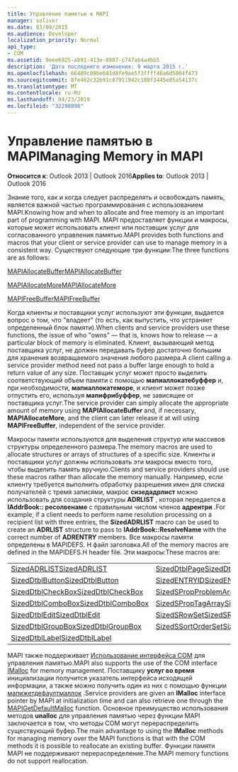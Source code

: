 ```yaml
---
title: Управление памятью в MAPI
manager: soliver
ms.date: 03/09/2015
ms.audience: Developer
localization_priority: Normal
api_type:
- COM
ms.assetid: 9eee6925-ab91-413e-8907-c747ab4a4bb5
description: 'Дата последнего изменения: 9 марта 2015 г.'
ms.openlocfilehash: 66489c09be641d8fe9ae5f3ffff46a6d5004f473
ms.sourcegitcommit: 8fe462c32b91c87911942c188f3445e85a54137c
ms.translationtype: MT
ms.contentlocale: ru-RU
ms.lasthandoff: 04/23/2019
ms.locfileid: "32298098"
---
```

# <a name="managing-memory-in-mapi"></a><span data-ttu-id="e9976-103">Управление памятью в MAPI</span><span class="sxs-lookup"><span data-stu-id="e9976-103">Managing Memory in MAPI</span></span>

  
  
<span data-ttu-id="e9976-104">**Относится к**: Outlook 2013 | Outlook 2016</span><span class="sxs-lookup"><span data-stu-id="e9976-104">**Applies to**: Outlook 2013 | Outlook 2016</span></span> 
  
<span data-ttu-id="e9976-105">Знание того, как и когда следует распределять и освобождать память, является важной частью программирования с использованием MAPI.</span><span class="sxs-lookup"><span data-stu-id="e9976-105">Knowing how and when to allocate and free memory is an important part of programming with MAPI.</span></span> <span data-ttu-id="e9976-106">MAPI предоставляет функции и макросы, которые может использовать клиент или поставщик услуг для согласованного управления памятью.</span><span class="sxs-lookup"><span data-stu-id="e9976-106">MAPI provides both functions and macros that your client or service provider can use to manage memory in a consistent way.</span></span> <span data-ttu-id="e9976-107">Существуют следующие три функции:</span><span class="sxs-lookup"><span data-stu-id="e9976-107">The three functions are as follows:</span></span>
  
[<span data-ttu-id="e9976-108">MAPIAllocateBuffer</span><span class="sxs-lookup"><span data-stu-id="e9976-108">MAPIAllocateBuffer</span></span>](mapiallocatebuffer.md)
  
[<span data-ttu-id="e9976-109">MAPIAllocateMore</span><span class="sxs-lookup"><span data-stu-id="e9976-109">MAPIAllocateMore</span></span>](mapiallocatemore.md)
  
[<span data-ttu-id="e9976-110">MAPIFreeBuffer</span><span class="sxs-lookup"><span data-stu-id="e9976-110">MAPIFreeBuffer</span></span>](mapifreebuffer.md)
  
<span data-ttu-id="e9976-111">Когда клиенты и поставщики услуг используют эти функции, выдается вопрос о том, что "владеет" (то есть, как выпустить, что устраняет определенный блок памяти).</span><span class="sxs-lookup"><span data-stu-id="e9976-111">When clients and service providers use these functions, the issue of who "owns" — that is, knows how to release — a particular block of memory is eliminated.</span></span> <span data-ttu-id="e9976-112">Клиент, вызывающий метод поставщика услуг, не должен передавать буфер достаточно большим для хранения возвращаемого значения любого размера.</span><span class="sxs-lookup"><span data-stu-id="e9976-112">A client calling a service provider method need not pass a buffer large enough to hold a return value of any size.</span></span> <span data-ttu-id="e9976-113">Поставщик услуг может просто выделить соответствующий объем памяти с помощью **мапиаллокатебуффер** и, при необходимости, **мапиаллокатеморе**, и клиент может позже отпустить его, используя **мапифрибуффер**, не зависящее от поставщика услуг.</span><span class="sxs-lookup"><span data-stu-id="e9976-113">The service provider can simply allocate the appropriate amount of memory using **MAPIAllocateBuffer** and, if necessary, **MAPIAllocateMore**, and the client can later release it at will using **MAPIFreeBuffer**, independent of the service provider.</span></span> 
  
<span data-ttu-id="e9976-114">Макросы памяти используются для выделения структур или массивов структуры определенного размера.</span><span class="sxs-lookup"><span data-stu-id="e9976-114">The memory macros are used to allocate structures or arrays of structures of a specific size.</span></span> <span data-ttu-id="e9976-115">Клиенты и поставщики услуг должны использовать эти макросы вместо того, чтобы выделить память вручную.</span><span class="sxs-lookup"><span data-stu-id="e9976-115">Clients and service providers should use these macros rather than allocate the memory manually.</span></span> <span data-ttu-id="e9976-116">Например, если клиенту требуется выполнить обработку разрешения имен для списка получателей с тремя записями, макрос **сизедадрлист** можно использовать для создания структуры **ADRLIST** , которая передается в **IAddrBook:: ресолвенаме** с правильным числом членов **адрентри** .</span><span class="sxs-lookup"><span data-stu-id="e9976-116">For example, if a client needs to perform name resolution processing on a recipient list with three entries, the **SizedADRLIST** macro can be used to create an **ADRLIST** structure to pass to **IAddrBook::ResolveName** with the correct number of **ADRENTRY** members.</span></span> <span data-ttu-id="e9976-117">Все макросы памяти определены в MAPIDEFS. H файл заголовка.</span><span class="sxs-lookup"><span data-stu-id="e9976-117">All of the memory macros are defined in the MAPIDEFS.H header file.</span></span> <span data-ttu-id="e9976-118">Эти макросы:</span><span class="sxs-lookup"><span data-stu-id="e9976-118">These macros are:</span></span> 
  
|||
|:-----|:-----|
|[<span data-ttu-id="e9976-119">SizedADRLIST</span><span class="sxs-lookup"><span data-stu-id="e9976-119">SizedADRLIST</span></span>](sizedadrlist.md) <br/> |[<span data-ttu-id="e9976-120">SizedDtblPage</span><span class="sxs-lookup"><span data-stu-id="e9976-120">SizedDtblPage</span></span>](sizeddtblpage.md) <br/> |
|[<span data-ttu-id="e9976-121">SizedDtblButton</span><span class="sxs-lookup"><span data-stu-id="e9976-121">SizedDtblButton</span></span>](sizeddtblbutton.md) <br/> |[<span data-ttu-id="e9976-122">SizedENTRYID</span><span class="sxs-lookup"><span data-stu-id="e9976-122">SizedENTRYID</span></span>](sizedentryid.md) <br/> |
|[<span data-ttu-id="e9976-123">SizedDtblCheckBox</span><span class="sxs-lookup"><span data-stu-id="e9976-123">SizedDtblCheckBox</span></span>](sizeddtblcheckbox.md) <br/> |[<span data-ttu-id="e9976-124">SizedSPropProblemArray</span><span class="sxs-lookup"><span data-stu-id="e9976-124">SizedSPropProblemArray</span></span>](sizedspropproblemarray.md) <br/> |
|[<span data-ttu-id="e9976-125">SizedDtblComboBox</span><span class="sxs-lookup"><span data-stu-id="e9976-125">SizedDtblComboBox</span></span>](sizeddtblcombobox.md) <br/> |[<span data-ttu-id="e9976-126">SizedSPropTagArray</span><span class="sxs-lookup"><span data-stu-id="e9976-126">SizedSPropTagArray</span></span>](sizedsproptagarray.md) <br/> |
|[<span data-ttu-id="e9976-127">SizedDtblEdit</span><span class="sxs-lookup"><span data-stu-id="e9976-127">SizedDtblEdit</span></span>](sizeddtbledit.md) <br/> |[<span data-ttu-id="e9976-128">SizedSRowSet</span><span class="sxs-lookup"><span data-stu-id="e9976-128">SizedSRowSet</span></span>](sizedsrowset.md) <br/> |
|[<span data-ttu-id="e9976-129">SizedDtblGroupBox</span><span class="sxs-lookup"><span data-stu-id="e9976-129">SizedDtblGroupBox</span></span>](sizeddtblgroupbox.md) <br/> |[<span data-ttu-id="e9976-130">SizedSSortOrderSet</span><span class="sxs-lookup"><span data-stu-id="e9976-130">SizedSSortOrderSet</span></span>](sizedssortorderset.md) <br/> |
|[<span data-ttu-id="e9976-131">SizedDtblLabel</span><span class="sxs-lookup"><span data-stu-id="e9976-131">SizedDtblLabel</span></span>](sizeddtbllabel.md) <br/> | <br/> |
   
<span data-ttu-id="e9976-132">MAPI также поддерживает [Использование интерфейса COM](https://msdn.microsoft.com/library/ms678425%28VS.85%29.aspx) для управления памятью.</span><span class="sxs-lookup"><span data-stu-id="e9976-132">MAPI also supports the use of the COM interface [IMalloc](https://msdn.microsoft.com/library/ms678425%28VS.85%29.aspx) for memory management.</span></span> <span data-ttu-id="e9976-133">Поставщику **услуг во время** инициализации получится указатель интерфейса исходящей информации, а также можно получить один из них с помощью функции [мапижетдефаултмаллок](mapigetdefaultmalloc.md) .</span><span class="sxs-lookup"><span data-stu-id="e9976-133">Service providers are given an **IMalloc** interface pointer by MAPI at initialization time and can also retrieve one through the [MAPIGetDefaultMalloc](mapigetdefaultmalloc.md) function.</span></span> <span data-ttu-id="e9976-134">Основное преимущество использования методов **unalloc** для управления памятью через функции MAPI заключается в том, что методы COM могут перераспределить существующий буфер.</span><span class="sxs-lookup"><span data-stu-id="e9976-134">The main advantage to using the **IMalloc** methods for managing memory over the MAPI functions is that with the COM methods it is possible to reallocate an existing buffer.</span></span> <span data-ttu-id="e9976-135">Функции памяти MAPI не поддерживают перераспределение.</span><span class="sxs-lookup"><span data-stu-id="e9976-135">The MAPI memory functions do not support reallocation.</span></span> 
  

